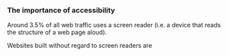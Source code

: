 

### The importance of accessibility

Around 3.5% of all web traffic uses a screen reader (i.e. a device that reads the structure of a web page aloud).

Websites built without regard to screen readers are 

